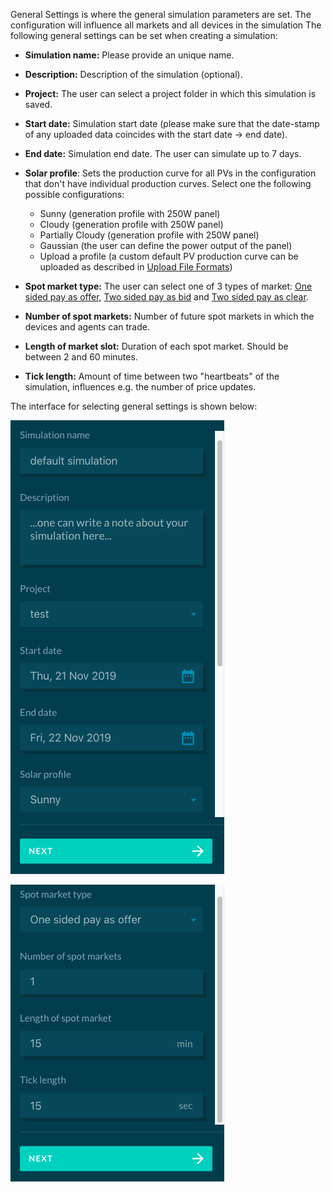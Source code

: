 General Settings is where the general simulation parameters are set. The configuration will influence all markets and all devices in the simulation The following general settings can be set when creating a simulation:

- **Simulation name:** Please provide an unique name.

- **Description:** Description of the simulation (optional).

- **Project:** The user can select a project folder in which this simulation is saved.

- **Start date:** Simulation start date (please make sure that the date-stamp of any uploaded data coincides with the start date → end date).

- **End date:** Simulation end date. The user can simulate up to 7 days. 

- **Solar profile**:  Sets the production curve for all PVs in the configuration that don't have individual production curves. Select one the following possible configurations:
    - Sunny (generation profile with 250W panel) 
    - Cloudy (generation profile with 250W panel)
    - Partially Cloudy (generation profile with 250W panel)
    - Gaussian (the user can define the power output of the panel)
    - Upload a profile (a custom default PV production curve can be uploaded as described in [Upload File Formats](upload-file-formats.md))

- **Spot market type:** The user can select one of 3 types of market: [One sided pay as offer](one-sided-pay-as-offer.md), [Two sided pay as bid](two-sided-pay-as-bid.md) and [Two sided pay as clear](two-sided-pay-as-clear.md).

- **Number of spot markets:** Number of future spot markets in which the devices and agents can trade.

- **Length of market slot:** Duration of each spot market. Should be between 2 and 60 minutes.

- **Tick length:** Amount of time between two "heartbeats" of the simulation, influences e.g. the number of price updates.

The interface for selecting general settings is shown below:

![img](img/general-settings-1.png)

![img](img/general-settings-2.png)